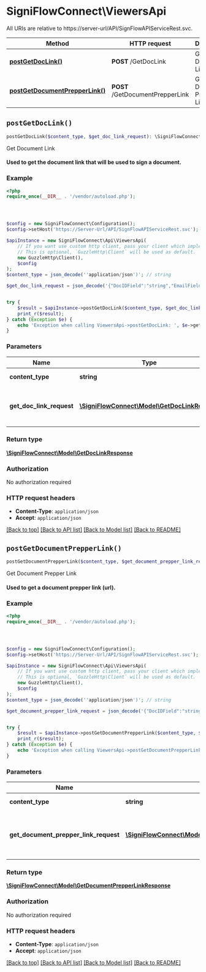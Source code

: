 # SigniFlowConnect\ViewersApi

All URIs are relative to https://server-url/API/SignFlowAPIServiceRest.svc.

Method | HTTP request | Description
------------- | ------------- | -------------
[**postGetDocLink()**](ViewersApi.md#postGetDocLink) | **POST** /GetDocLink | Get Document Link
[**postGetDocumentPrepperLink()**](ViewersApi.md#postGetDocumentPrepperLink) | **POST** /GetDocumentPrepperLink | Get Document Prepper Link


## `postGetDocLink()`

```php
postGetDocLink($content_type, $get_doc_link_request): \SigniFlowConnect\Model\GetDocLinkResponse
```

Get Document Link

#### Used to get the document link that will be used to sign a document.

### Example

```php
<?php
require_once(__DIR__ . '/vendor/autoload.php');




$config = new SigniFlowConnect\Configuration();
$config->setHost('https://Server-Url/API/SignFlowAPIServiceRest.svc');

$apiInstance = new SigniFlowConnect\Api\ViewersApi(
    // If you want use custom http client, pass your client which implements `GuzzleHttp\ClientInterface`.
    // This is optional, `GuzzleHttp\Client` will be used as default.
    new GuzzleHttp\Client(),
    $config
);
$content_type = json_decode(''application/json')'; // string

$get_doc_link_request = json_decode('{"DocIDField":"string","EmailField":"email@domain.com","ReturnURLField":"string","TokenField":{"TokenExpiryField":"2019-08-24T14:15:22Z","TokenField":"aaa111"}})'; // \SigniFlowConnect\Model\GetDocLinkRequest | ##### Get Document Link Request Model


try {
    $result = $apiInstance->postGetDocLink($content_type, $get_doc_link_request);
    print_r($result);
} catch (Exception $e) {
    echo 'Exception when calling ViewersApi->postGetDocLink: ', $e->getMessage(), PHP_EOL;
}
```

### Parameters

Name | Type | Description  | Notes
------------- | ------------- | ------------- | -------------
 **content_type** | **string**|  | [default to &#39;application/json&#39;]
 **get_doc_link_request** | [**\SigniFlowConnect\Model\GetDocLinkRequest**](../Model/GetDocLinkRequest.md)| ##### Get Document Link Request Model | [optional]

### Return type

[**\SigniFlowConnect\Model\GetDocLinkResponse**](../Model/GetDocLinkResponse.md)

### Authorization

No authorization required

### HTTP request headers

- **Content-Type**: `application/json`
- **Accept**: `application/json`

[[Back to top]](#) [[Back to API list]](../../README.md#endpoints)
[[Back to Model list]](../../README.md#models)
[[Back to README]](../../README.md)

## `postGetDocumentPrepperLink()`

```php
postGetDocumentPrepperLink($content_type, $get_document_prepper_link_request): \SigniFlowConnect\Model\GetDocumentPrepperLinkResponse
```

Get Document Prepper Link

#### Used to get a document prepper link (url).

### Example

```php
<?php
require_once(__DIR__ . '/vendor/autoload.php');




$config = new SigniFlowConnect\Configuration();
$config->setHost('https://Server-Url/API/SignFlowAPIServiceRest.svc');

$apiInstance = new SigniFlowConnect\Api\ViewersApi(
    // If you want use custom http client, pass your client which implements `GuzzleHttp\ClientInterface`.
    // This is optional, `GuzzleHttp\Client` will be used as default.
    new GuzzleHttp\Client(),
    $config
);
$content_type = json_decode(''application/json')'; // string

$get_document_prepper_link_request = json_decode('{"DocIDField":"string","EmailSettingField":0,"ReturnURLField":"string","TokenField":{"TokenExpiryField":"2019-08-24T14:15:22Z","TokenField":"aaa111"}})'; // \SigniFlowConnect\Model\GetDocumentPrepperLinkRequest | ##### Get Document Prepper Link Request Model


try {
    $result = $apiInstance->postGetDocumentPrepperLink($content_type, $get_document_prepper_link_request);
    print_r($result);
} catch (Exception $e) {
    echo 'Exception when calling ViewersApi->postGetDocumentPrepperLink: ', $e->getMessage(), PHP_EOL;
}
```

### Parameters

Name | Type | Description  | Notes
------------- | ------------- | ------------- | -------------
 **content_type** | **string**|  | [default to &#39;application/json&#39;]
 **get_document_prepper_link_request** | [**\SigniFlowConnect\Model\GetDocumentPrepperLinkRequest**](../Model/GetDocumentPrepperLinkRequest.md)| ##### Get Document Prepper Link Request Model | [optional]

### Return type

[**\SigniFlowConnect\Model\GetDocumentPrepperLinkResponse**](../Model/GetDocumentPrepperLinkResponse.md)

### Authorization

No authorization required

### HTTP request headers

- **Content-Type**: `application/json`
- **Accept**: `application/json`

[[Back to top]](#) [[Back to API list]](../../README.md#endpoints)
[[Back to Model list]](../../README.md#models)
[[Back to README]](../../README.md)
